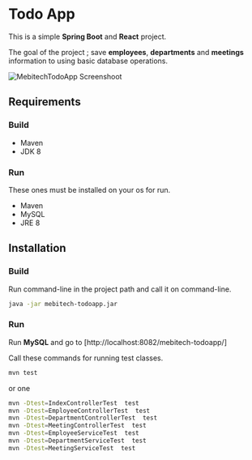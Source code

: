# Todo App

 This is a simple **Spring Boot** and **React** project.
 
 The goal of the project ; save **employees**, **departments** and **meetings** information to using basic database operations.
 
 ![MebitechTodoApp Screenshoot](http://alicankustemur.github.io/images/others/mebitech-todoapp.PNG)
## Requirements

### Build
 - Maven
 - JDK 8
 
### Run

 These ones must be installed on your os for run.
 - Maven 
 - MySQL 
 - JRE 8
 
## Installation

### Build
Run command-line in the project path and call it on command-line.
```sh
java -jar mebitech-todoapp.jar
```

### Run

Run **MySQL** and go to [http://localhost:8082/mebitech-todoapp/] 

Call these commands for running test classes.

```sh
mvn test
```
or one
```sh
mvn -Dtest=IndexControllerTest  test
mvn -Dtest=EmployeeControllerTest  test
mvn -Dtest=DepartmentControllerTest  test
mvn -Dtest=MeetingControllerTest  test
mvn -Dtest=EmployeeServiceTest  test
mvn -Dtest=DepartmentServiceTest  test
mvn -Dtest=MeetingServiceTest  test
```
